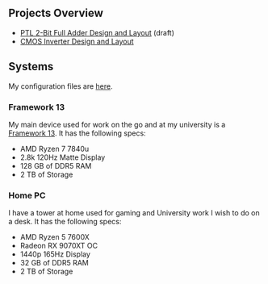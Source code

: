 ## Projects Overview
- [PTL 2-Bit Full Adder Design and Layout](/projects/ptl_2bit_full_adder) (draft)
- [CMOS Inverter Design and Layout](/projects/cmos_inverter)

## Systems

My configuration files are [here](https://github.com/gokulswam/nix-config).

### Framework 13

My main device used for work on the go and at my university is a [Framework 13](https://frame.work/products/laptop-diy-13-gen-amd/configuration/new). It has the following specs:
- AMD Ryzen 7 7840u 
- 2.8k 120Hz Matte Display
- 128 GB of DDR5 RAM
- 2 TB of Storage

### Home PC

I have a tower at home used for gaming and University work I wish to do on a desk. It has the following specs:
- AMD Ryzen 5 7600X 
- Radeon RX 9070XT OC
- 1440p 165Hz Display
- 32 GB of DDR5 RAM
- 2 TB of Storage
